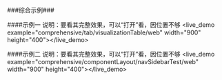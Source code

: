 ###综合示例###

####示例一
    说明：要看其完整效果，可以“打开”看，因位置不够
<live_demo example="comprehensive/tab/visualizationTable/web" width="900" height="400"></live_demo>

####示例二
    说明：要看其完整效果，可以“打开”看，因位置不够
<live_demo example="comprehensive/componentLayout/navSidebarTest/web" width="900" height="400"></live_demo>


